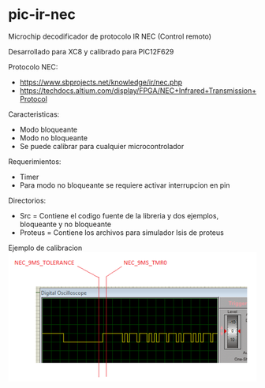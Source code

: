 # pic-ir-nec
Microchip decodificador de protocolo IR NEC (Control remoto)

Desarrollado para XC8 y calibrado para PIC12F629

Protocolo NEC: 
- https://www.sbprojects.net/knowledge/ir/nec.php
- https://techdocs.altium.com/display/FPGA/NEC+Infrared+Transmission+Protocol

Caracteristicas:
- Modo bloqueante
- Modo no bloqueante
- Se puede calibrar para cualquier microcontrolador

Requerimientos:
- Timer
- Para modo no bloqueante se requiere activar interrupcion en pin

Directorios:
- Src = Contiene el codigo fuente de la libreria y dos ejemplos, bloqueante y no bloqueante
- Proteus = Contiene los archivos para simulador Isis de proteus

Ejemplo de calibracion
![alt text](https://raw.githubusercontent.com/gemunet/pic-ir-nec/master/ex-calibration.png)
